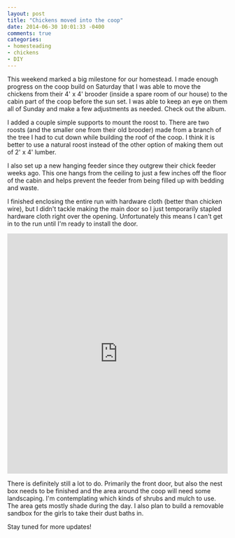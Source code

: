```yaml
---
layout: post
title: "Chickens moved into the coop"
date: 2014-06-30 10:01:33 -0400
comments: true
categories:
- homesteading
- chickens
- DIY
---
```


This weekend marked a big milestone for our homestead. I made enough progress on the coop build on Saturday that I was able to move the chickens from their 4' x 4' brooder (inside a spare room of our house) to the cabin part of the coop before the sun set. I was able to keep an eye on them all of Sunday and make a few adjustments as needed. Check out the album.
<!-- more -->

I added a couple simple supports to mount the roost to. There are two roosts (and the smaller one from their old brooder) made from a branch of the tree I had to cut down while building the roof of the coop. I think it is better to use a natural roost instead of the other option of making them out of 2' x 4' lumber.

I also set up a new hanging feeder since they outgrew their chick feeder weeks ago. This one hangs from the ceiling to just a few inches off the floor of the cabin and helps prevent the feeder from being filled up with bedding and waste.

I finished enclosing the entire run with hardware cloth (better than chicken wire), but I didn't tackle making the main door so I just temporarily stapled hardware cloth right over the opening. Unfortunately this means I can't get in to the run until I'm ready to install the door.

<iframe class="imgur-album" width="100%" height="550" frameborder="0" src="http://imgur.com/a/mPOcm/embed"></iframe>

There is definitely still a lot to do. Primarily the front door, but also the nest box needs to be finished and the area around the coop will need some landscaping. I'm contemplating which kinds of shrubs and mulch to use. The area gets mostly shade during the day. I also plan to build a removable sandbox for the girls to take their dust baths in.

Stay tuned for more updates!
